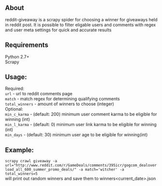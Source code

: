 ## About
 
reddit-giveaway is a scrapy spider for choosing a winner for giveaways held in reddit post. It is possible to filter eligable users and comments with regex and user meta settings for quick and accurate results  

## Requirements

Python 2.7+  
Scrapy

## Usage:  

Required:  
`url` - url to reddit comments page  
`match` - match regex for determining qualifying comments  
`total_winners` - amount of winners to choose (integer)  
Optional:  
`min_c_karma` - (default: 200) minimum user comment karma to be eligible for winning (int)  
`min_l_karma` - (default: 0) minimum user link karma to be eligible for winning (int)  
`min_days` - (default: 30) minimum user age to be eligible for winning(int)

## Example:

`scrapy crawl giveaway -a url="http://www.reddit.com/r/GameDeals/comments/395icr/gogcom_dealoverload_all_600_summer_promo_deals/" -a match='witcher' -a total_winners=5`  
will print out random winners and save them to winners<current_date>.json
